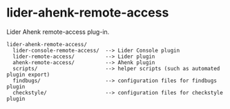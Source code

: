# lider-ahenk-remote-access


Lider Ahenk remote-access plug-in.


    lider-ahenk-remote-access/
      lider-console-remote-access/  --> Lider Console plugin
      lider-remote-access/          --> Lider plugin
      ahenk-remote-access/          --> Ahenk plugin
      scripts/                      --> helper scripts (such as automated plugin export)
      findbugs/                     --> configuration files for findbugs plugin
      checkstyle/                   --> configuration files for checkstyle plugin
